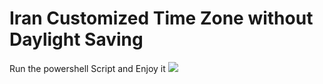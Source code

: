 # Iran Customized Time Zone without Daylight Saving
Run the powershell Script and Enjoy it
<img src="time-zone.jpeg">
